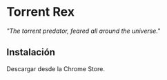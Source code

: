 # Torrent Rex
<i>"The torrent predator, feared all around the universe."</i>

## Instalación
Descargar desde la Chrome Store.
